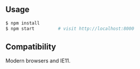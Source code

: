 

## Usage

```bash
$ npm install
$ npm start         # visit http://localhost:8000
```


## Compatibility

Modern browsers and IE11.
